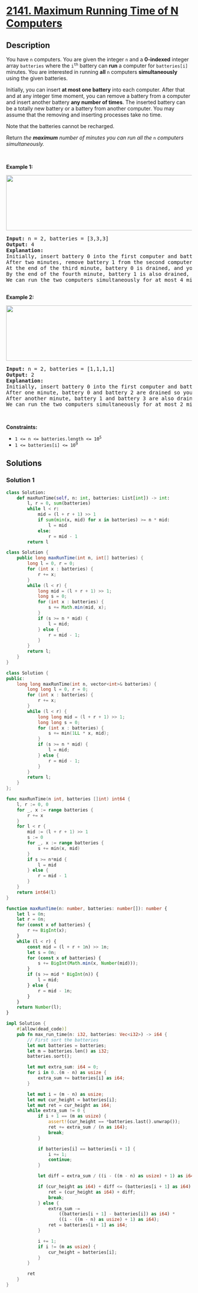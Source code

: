 # [2141. Maximum Running Time of N Computers](https://leetcode.com/problems/maximum-running-time-of-n-computers)


## Description

<p>You have <code>n</code> computers. You are given the integer <code>n</code> and a <strong>0-indexed</strong> integer array <code>batteries</code> where the <code>i<sup>th</sup></code> battery can <strong>run</strong> a computer for <code>batteries[i]</code> minutes. You are interested in running <strong>all</strong> <code>n</code> computers <strong>simultaneously</strong> using the given batteries.</p>

<p>Initially, you can insert <strong>at most one battery</strong> into each computer. After that and at any integer time moment, you can remove a battery from a computer and insert another battery <strong>any number of times</strong>. The inserted battery can be a totally new battery or a battery from another computer. You may assume that the removing and inserting processes take no time.</p>

<p>Note that the batteries cannot be recharged.</p>

<p>Return <em>the <strong>maximum</strong> number of minutes you can run all the </em><code>n</code><em> computers simultaneously.</em></p>

<p>&nbsp;</p>
<p><strong class="example">Example 1:</strong></p>
<img alt="" src="https://spcdn.pages.dev/leetcode/problems/2141.Maximum%20Running%20Time%20of%20N%20Computers/images/example1-fit.png" style="width: 762px; height: 150px;" />
<pre>
<strong>Input:</strong> n = 2, batteries = [3,3,3]
<strong>Output:</strong> 4
<strong>Explanation:</strong> 
Initially, insert battery 0 into the first computer and battery 1 into the second computer.
After two minutes, remove battery 1 from the second computer and insert battery 2 instead. Note that battery 1 can still run for one minute.
At the end of the third minute, battery 0 is drained, and you need to remove it from the first computer and insert battery 1 instead.
By the end of the fourth minute, battery 1 is also drained, and the first computer is no longer running.
We can run the two computers simultaneously for at most 4 minutes, so we return 4.

</pre>

<p><strong class="example">Example 2:</strong></p>
<img alt="" src="https://spcdn.pages.dev/leetcode/problems/2141.Maximum%20Running%20Time%20of%20N%20Computers/images/example2.png" style="width: 629px; height: 150px;" />
<pre>
<strong>Input:</strong> n = 2, batteries = [1,1,1,1]
<strong>Output:</strong> 2
<strong>Explanation:</strong> 
Initially, insert battery 0 into the first computer and battery 2 into the second computer. 
After one minute, battery 0 and battery 2 are drained so you need to remove them and insert battery 1 into the first computer and battery 3 into the second computer. 
After another minute, battery 1 and battery 3 are also drained so the first and second computers are no longer running.
We can run the two computers simultaneously for at most 2 minutes, so we return 2.
</pre>

<p>&nbsp;</p>
<p><strong>Constraints:</strong></p>

<ul>
	<li><code>1 &lt;= n &lt;= batteries.length &lt;= 10<sup>5</sup></code></li>
	<li><code>1 &lt;= batteries[i] &lt;= 10<sup>9</sup></code></li>
</ul>

## Solutions

### Solution 1

<!-- tabs:start -->

```python
class Solution:
    def maxRunTime(self, n: int, batteries: List[int]) -> int:
        l, r = 0, sum(batteries)
        while l < r:
            mid = (l + r + 1) >> 1
            if sum(min(x, mid) for x in batteries) >= n * mid:
                l = mid
            else:
                r = mid - 1
        return l
```

```java
class Solution {
    public long maxRunTime(int n, int[] batteries) {
        long l = 0, r = 0;
        for (int x : batteries) {
            r += x;
        }
        while (l < r) {
            long mid = (l + r + 1) >> 1;
            long s = 0;
            for (int x : batteries) {
                s += Math.min(mid, x);
            }
            if (s >= n * mid) {
                l = mid;
            } else {
                r = mid - 1;
            }
        }
        return l;
    }
}
```

```cpp
class Solution {
public:
    long long maxRunTime(int n, vector<int>& batteries) {
        long long l = 0, r = 0;
        for (int x : batteries) {
            r += x;
        }
        while (l < r) {
            long long mid = (l + r + 1) >> 1;
            long long s = 0;
            for (int x : batteries) {
                s += min(1LL * x, mid);
            }
            if (s >= n * mid) {
                l = mid;
            } else {
                r = mid - 1;
            }
        }
        return l;
    }
};
```

```go
func maxRunTime(n int, batteries []int) int64 {
	l, r := 0, 0
	for _, x := range batteries {
		r += x
	}
	for l < r {
		mid := (l + r + 1) >> 1
		s := 0
		for _, x := range batteries {
			s += min(x, mid)
		}
		if s >= n*mid {
			l = mid
		} else {
			r = mid - 1
		}
	}
	return int64(l)
}
```

```ts
function maxRunTime(n: number, batteries: number[]): number {
    let l = 0n;
    let r = 0n;
    for (const x of batteries) {
        r += BigInt(x);
    }
    while (l < r) {
        const mid = (l + r + 1n) >> 1n;
        let s = 0n;
        for (const x of batteries) {
            s += BigInt(Math.min(x, Number(mid)));
        }
        if (s >= mid * BigInt(n)) {
            l = mid;
        } else {
            r = mid - 1n;
        }
    }
    return Number(l);
}
```

```rust
impl Solution {
    #[allow(dead_code)]
    pub fn max_run_time(n: i32, batteries: Vec<i32>) -> i64 {
        // First sort the batteries
        let mut batteries = batteries;
        let m = batteries.len() as i32;
        batteries.sort();

        let mut extra_sum: i64 = 0;
        for i in 0..(m - n) as usize {
            extra_sum += batteries[i] as i64;
        }

        let mut i = (m - n) as usize;
        let mut cur_height = batteries[i];
        let mut ret = cur_height as i64;
        while extra_sum != 0 {
            if i + 1 == (m as usize) {
                assert!(cur_height == *batteries.last().unwrap());
                ret += extra_sum / (n as i64);
                break;
            }

            if batteries[i] == batteries[i + 1] {
                i += 1;
                continue;
            }

            let diff = extra_sum / ((i - ((m - n) as usize) + 1) as i64);

            if (cur_height as i64) + diff <= (batteries[i + 1] as i64) {
                ret = (cur_height as i64) + diff;
                break;
            } else {
                extra_sum -=
                    ((batteries[i + 1] - batteries[i]) as i64) *
                    ((i - ((m - n) as usize) + 1) as i64);
                ret = batteries[i + 1] as i64;
            }

            i += 1;
            if i != (m as usize) {
                cur_height = batteries[i];
            }
        }

        ret
    }
}
```

<!-- tabs:end -->

<!-- end -->

